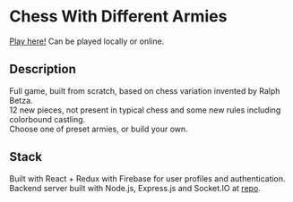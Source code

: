 # Chess With Different Armies
[Play here!](https://chess-wda.herokuapp.com/)
Can be played locally or online.

## Description
Full game, built from scratch, based on chess variation invented by Ralph Betza.\
12 new pieces, not present in typical chess and some new rules including colorbound castling.\
Choose one of preset armies, or build your own.

## Stack
Built with React + Redux with Firebase for user profiles and authentication.\
Backend server built with Node.js, Express.js and Socket.IO at [repo](https://github.com/Nemezisp/chess-wda-server/).
